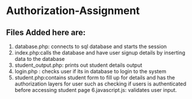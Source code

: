 # Authorization-Assignment
## Files Added here are:
1. database.php: connects to sql database and starts the session 
2. index.php:calls the database and have user signup details by inserting data to the database
3. student_output.php: prints out student details output
7. login.php : checks user if its in database to login to the system 
5. student.php:contains student form to fill up for details and has the authorization layers for user such as checking if users is authenticated before accessing student page 
6.javascript.js: validates user input.
